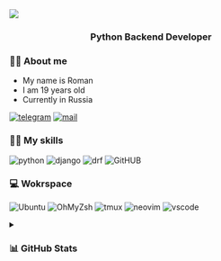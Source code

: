 <img src="https://capsule-render.vercel.app/api?type=waving&color=gradient&height=200&section=header&text=KITTZY&fontSize=95&animation=fadeIn"/>

<h3 align="center">Python Backend Developer<h3>

### 🖖🏻 About me
- My name is Roman
- I am 19 years old
- Currently in Russia


[![telegram](https://img.shields.io/badge/Telegram-384754?style=for-the-badge&logo=Telegram)](https://t.me/whykittzy)
[![mail](https://img.shields.io/badge/eMail-384754?style=for-the-badge&logo=GMail)](mailto:sayhellokittzy@gmail.com)

### 💪🏻 My skills
![python](https://img.shields.io/badge/Python-20232A?style=for-the-badge&logo=python&logoColor=blue)
![django](https://img.shields.io/badge/Django-092E20?style=for-the-badge&logo=django&logoColor=green)
![drf](https://img.shields.io/badge/django%20rest-ff1709?style=for-the-badge&logo=django&logoColor=white)
![GitHUB](https://img.shields.io/badge/GitHUB-000000?style=for-the-badge&logo=github&logoColor=white)

### 💻 Wokrspace
![Ubuntu](https://img.shields.io/badge/ubuntu-000000?style=for-the-badge&logo=ubuntu&logoColor=orange)
![OhMyZsh](https://img.shields.io/badge/OhMyZsh-000000?style=for-the-badge&logo=OhMyZsh&logoColor=red)
![tmux](https://img.shields.io/badge/Tmux-000000?style=for-the-badge&logo=Tmux)
![neovim](https://img.shields.io/badge/NEOVIM-000000?style=for-the-badge&logo=NeoVim)
![vscode](https://img.shields.io/badge/vscode-000000?style=for-the-badge&logo=visualstudiocode&logoColor=blue)

<details><summary><h3> 📊 GitHub Stats </h3></summary>
<div align="center">
    <img src="https://github-readme-stats.vercel.app/api?username=RG1ee&show_icons=true&theme=dark&include_all_commits=true&count_private=true&line_height=25&custom_title=Kittzy"/>
</div>
<div align="center">
    <img src="https://github-readme-streak-stats.herokuapp.com/?user=RG1ee&theme=github-dark&hide_border=true](https://github-profile-trophy.vercel.app/?username=RG1ee&theme=dark_lover"/>
</div>
<div align="center">
    <img src="https://github-readme-stats.vercel.app/api/top-langs/?username=RG1ee&theme=dark&layout=compact&langs_count=12"/>
<div align="center">
    <img src="https://github-profile-summary-cards.vercel.app/api/cards/profile-details?username=RG1ee&theme=vue"/>
</div>
</details>
